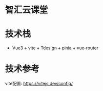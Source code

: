 # 智汇云课堂

# 技术栈

- Vue3 + vite + Tdesign + pinia + vue-router

# 技术参考

vite配置: https://vitejs.dev/config/